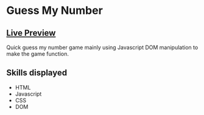# Guess My Number

## <a href=https://brodeed.github.io/guess-my-number/>Live Preview</a><br>

Quick guess my number game mainly using Javascript DOM manipulation to make the game function.

## Skills displayed

- HTML
- Javascript
- CSS
- DOM
